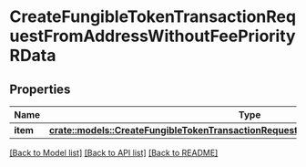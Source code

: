 # CreateFungibleTokenTransactionRequestFromAddressWithoutFeePriorityRData

## Properties

Name | Type | Description | Notes
------------ | ------------- | ------------- | -------------
**item** | [**crate::models::CreateFungibleTokenTransactionRequestFromAddressWithoutFeePriorityRi**](CreateFungibleTokenTransactionRequestFromAddressWithoutFeePriorityRI.md) |  | 

[[Back to Model list]](../README.md#documentation-for-models) [[Back to API list]](../README.md#documentation-for-api-endpoints) [[Back to README]](../README.md)


